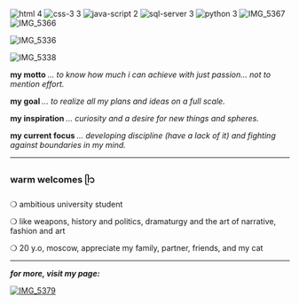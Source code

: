 ![html 4](https://github.com/user-attachments/assets/cca92f35-fa81-4b03-9677-99af339521aa)
![css-3 3](https://github.com/user-attachments/assets/d110d5b8-aec9-42f1-9118-1e21d02930f5)
![java-script 2](https://github.com/user-attachments/assets/40e2ec26-4e0b-46fe-9bb7-608384e22c7e) 
![sql-server 3](https://github.com/user-attachments/assets/a11ee2c6-8121-4e36-9662-96b182c89d5e) 
![python 3](https://github.com/user-attachments/assets/6651de78-9206-4bfc-b359-8de04370124f) 
![IMG_5367](https://github.com/user-attachments/assets/74691012-ce20-4895-ba7e-a75ac4c2009a) 
![IMG_5366](https://github.com/user-attachments/assets/5335d3bc-3c48-4af9-ba8e-946f9b1571e4)

![IMG_5336](https://github.com/user-attachments/assets/07bb9315-4643-4803-85ab-17c3d9207d5a)

![IMG_5338](https://github.com/user-attachments/assets/a43735fd-f082-41cc-ab92-59fccbd02b09)

<b> my motto </b>
*... to know how much i can achieve with just passion... not to mention effort.*

<b> my goal </b>
*... to realize all my plans and ideas on a full scale.*

<b> my inspiration </b>
*... curiosity and a desire for new things and spheres.*

<b> my current focus </b>
*... developing discipline (have a lack of it) and fighting against boundaries in my mind.*

---
### warm welcomes ᥫ᭡

❍ ambitious university student 

❍ like weapons, history and politics, dramaturgy and the art of narrative, fashion and art

❍ 20 y.o, moscow, appreciate my family, partner, friends, and my cat

---

<b>*for more, visit my page:*</b>

[![IMG_5379](https://github.com/user-attachments/assets/8c2cc2cd-8efc-40da-885b-b31db2939ed1)](https://linktr.ee/nitroglycerina)






<!---
cat-a-falce/cat-a-falce is a ✨ special ✨ repository because its `README.md` (this file) appears on your GitHub profile.
You can click the Preview link to take a look at your changes.
--->
